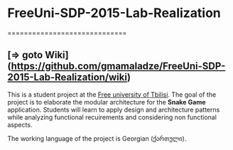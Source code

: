 # FreeUni-SDP-2015-Lab-Realization
=============================

## [=> goto Wiki] (https://github.com/gmamaladze/FreeUni-SDP-2015-Lab-Realization/wiki)

This is a student project at the [Free university of Tbilisi](http://www.freeuni.edu.ge/en). 
The goal of the project is to elaborate the modular architecture for the **Snake Game** application.
Students will learn to apply design and architecture patterns while analyzing functional recuirements and considering non functional aspects.

The working language of the project is Georgian (ქართული).

